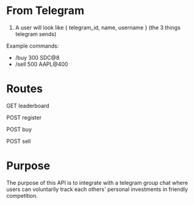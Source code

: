 # From Telegram

1) A user will look like { telegram_id, name, username } (the 3 things telegram sends)

Example commands:
  - /buy 300 SDC@8
  - /sell 500 AAPL@400

# Routes

GET leaderboard

POST register

POST buy

POST sell


# Purpose

The purpose of this API is to integrate with a telegram group chat where users can voluntarily track each others' personal investments in friendly competition.

